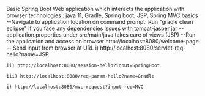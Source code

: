 Basic Spring Boot Web application which interacts the application with browser
technologies : java 11, Gradle, Spring boot, JSP, Spring MVC basics
--Navigate to application location on command prompt:
Run "gradle clean eclipse" if you face any dependencies issues with tomcat-jasper jar
--application.properties under src/main/java takes care of views (JSP)
--Run the application and access on browser 
	http://localhost:8080/welcome-page
-- Send input from browser at URL
	i) http://localhost:8080/servlet-req-hello?name=JSP
	
	ii) http://localhost:8080/session-hello?input=SpringBoot
	
	iii) http://localhost:8080/req-param-hello?name=Gradle
	
	i) http://localhost:8080/mvc-request?input-req=MVC 
	
  
